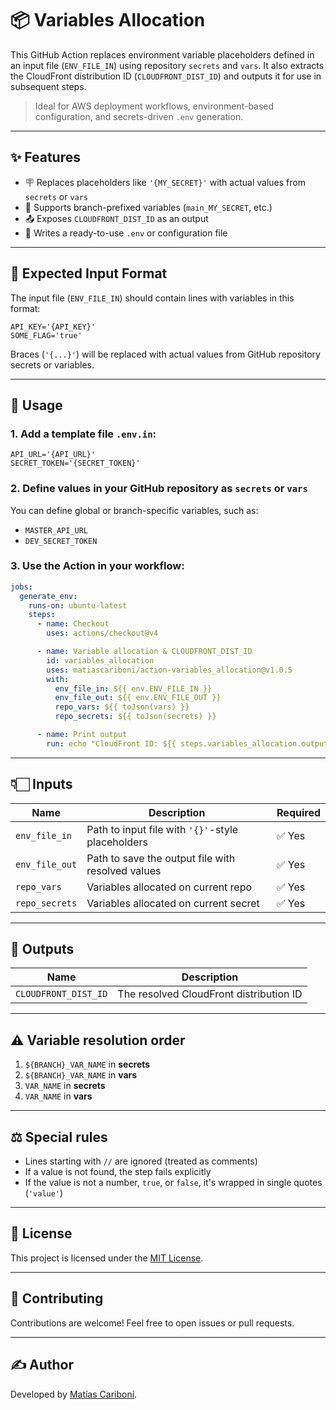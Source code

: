 # 📦 Variables Allocation

This GitHub Action replaces environment variable placeholders defined in an input file (`ENV_FILE_IN`) using repository `secrets` and `vars`. It also extracts the CloudFront distribution ID (`CLOUDFRONT_DIST_ID`) and outputs it for use in subsequent steps.

> Ideal for AWS deployment workflows, environment-based configuration, and secrets-driven `.env` generation.

---

## ✨ Features

* 🪧 Replaces placeholders like `'{MY_SECRET}'` with actual values from `secrets` or `vars`
* 🔄 Supports branch-prefixed variables (`main_MY_SECRET`, etc.)
* 📤 Exposes `CLOUDFRONT_DIST_ID` as an output
* 📄 Writes a ready-to-use `.env` or configuration file

---

## 📂 Expected Input Format

The input file (`ENV_FILE_IN`) should contain lines with variables in this format:

```env
API_KEY='{API_KEY}'
SOME_FLAG='true'
```

Braces (`'{...}'`) will be replaced with actual values from GitHub repository secrets or variables.

---

## 🧠 Usage

### 1. Add a template file `.env.in`:

```env
API_URL='{API_URL}'
SECRET_TOKEN='{SECRET_TOKEN}'
```

### 2. Define values in your GitHub repository as `secrets` or `vars`

You can define global or branch-specific variables, such as:

* `MASTER_API_URL`
* `DEV_SECRET_TOKEN`

### 3. Use the Action in your workflow:

```yaml
jobs:
  generate_env:
    runs-on: ubuntu-latest
    steps:
      - name: Checkout
        uses: actions/checkout@v4

      - name: Variable allocation & CLOUDFRONT_DIST_ID
        id: variables_allocation
        uses: matiascariboni/action-variables_allocation@v1.0.5
        with:
          env_file_in: ${{ env.ENV_FILE_IN }}
          env_file_out: ${{ env.ENV_FILE_OUT }}
          repo_vars: ${{ toJson(vars) }}
          repo_secrets: ${{ toJson(secrets) }}

      - name: Print output
        run: echo "CloudFront ID: ${{ steps.variables_allocation.outputs.CLOUDFRONT_DIST_ID }}"
```

---

## 👇🏻 Inputs

| Name           | Description                                       | Required  |
| -------------- | ------------------------------------------------- | --------- |
| `env_file_in`  | Path to input file with `'{}'`-style placeholders | ✅ Yes    |
| `env_file_out` | Path to save the output file with resolved values | ✅ Yes    |
| `repo_vars`    | Variables allocated on current repo               | ✅ Yes    |
| `repo_secrets` | Variables allocated on current secret             | ✅ Yes    |

---

## 🔄 Outputs

| Name                 | Description                             |
| -------------------- | --------------------------------------- |
| `CLOUDFRONT_DIST_ID` | The resolved CloudFront distribution ID |

---

## ⚠️ Variable resolution order

1. `${BRANCH}_VAR_NAME` in **secrets**
2. `${BRANCH}_VAR_NAME` in **vars**
3. `VAR_NAME` in **secrets**
4. `VAR_NAME` in **vars**

---

## ⚖️ Special rules

* Lines starting with `//` are ignored (treated as comments)
* If a value is not found, the step fails explicitly
* If the value is not a number, `true`, or `false`, it's wrapped in single quotes (`'value'`)

---

## 📜 License

This project is licensed under the [MIT License](LICENSE).

---

## 🤝 Contributing

Contributions are welcome! Feel free to open issues or pull requests.

---

## ✍ Author

Developed by [Matías Cariboni](https://github.com/matiascariboni).
